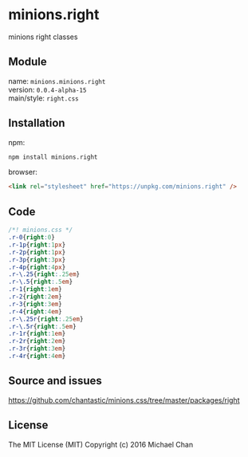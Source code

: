 # minions.right
minions right classes

## Module
name: `minions.minions.right`  
version: `0.0.4-alpha-15`  
main/style: `right.css`  

## Installation
npm:
```bash
npm install minions.right
```

browser:
```html
<link rel="stylesheet" href="https://unpkg.com/minions.right" />
```

## Code
```css
/*! minions.css */
.r-0{right:0}
.r-1p{right:1px}
.r-2p{right:1px}
.r-3p{right:3px}
.r-4p{right:4px}
.r-\.25{right:.25em}
.r-\.5{right:.5em}
.r-1{right:1em}
.r-2{right:2em}
.r-3{right:3em}
.r-4{right:4em}
.r-\.25r{right:.25em}
.r-\.5r{right:.5em}
.r-1r{right:1em}
.r-2r{right:2em}
.r-3r{right:3em}
.r-4r{right:4em}

```

## Source and issues

https://github.com/chantastic/minions.css/tree/master/packages/right

## License

The MIT License (MIT)
Copyright (c) 2016 Michael Chan